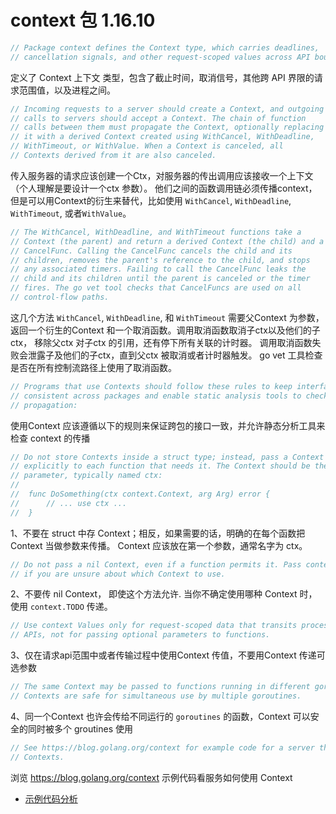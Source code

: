 <!--
 * @Author: 27
 * @LastEditors: 27
 * @Date: 2022-03-21 14:58:44
 * @LastEditTime: 2022-04-01 00:16:07
 * @FilePath: /let-sGo/source_code_read/go-ctx-1.16.10/context-learn.md
 * @description: type some description
-->
# context 包 1.16.10

```go
// Package context defines the Context type, which carries deadlines,
// cancellation signals, and other request-scoped values across API boundaries and between processes.
```
定义了 Context 上下文 类型，包含了截止时间，取消信号，其他跨 API 界限的请求范围值，以及进程之间。

```go
// Incoming requests to a server should create a Context, and outgoing
// calls to servers should accept a Context. The chain of function
// calls between them must propagate the Context, optionally replacing
// it with a derived Context created using WithCancel, WithDeadline,
// WithTimeout, or WithValue. When a Context is canceled, all
// Contexts derived from it are also canceled.
```
传入服务器的请求应该创建一个Ctx，对服务器的传出调用应该接收一个上下文（个人理解是要设计一个ctx 参数）。
他们之间的函数调用链必须传播context，但是可以用Context的衍生来替代，比如使用 `WithCancel`, `WithDeadline`,
`WithTimeout`, 或者`WithValue`。


```go
// The WithCancel, WithDeadline, and WithTimeout functions take a
// Context (the parent) and return a derived Context (the child) and a
// CancelFunc. Calling the CancelFunc cancels the child and its
// children, removes the parent's reference to the child, and stops
// any associated timers. Failing to call the CancelFunc leaks the
// child and its children until the parent is canceled or the timer
// fires. The go vet tool checks that CancelFuncs are used on all
// control-flow paths.
```
这几个方法 `WithCancel`, `WithDeadline`, 和 `WithTimeout` 需要父Context 为参数，
返回一个衍生的Context 和一个取消函数。调用取消函数取消子ctx以及他们的子ctx，
移除父ctx 对子ctx 的引用，还有停下所有关联的计时器。
调用取消函数失败会泄露子及他们的子ctx，直到父ctx 被取消或者计时器触发。
go vet 工具检查是否在所有控制流路径上使用了取消函数。

```go
// Programs that use Contexts should follow these rules to keep interfaces
// consistent across packages and enable static analysis tools to check context
// propagation:
```
使用Context 应该遵循以下的规则来保证跨包的接口一致，并允许静态分析工具来检查 context 的传播

```go
// Do not store Contexts inside a struct type; instead, pass a Context
// explicitly to each function that needs it. The Context should be the first
// parameter, typically named ctx:
//
// 	func DoSomething(ctx context.Context, arg Arg) error {
// 		// ... use ctx ...
// 	}
```
1、不要在 struct 中存 Context；相反，如果需要的话，明确的在每个函数把 Context 当做参数来传播。
Context 应该放在第一个参数，通常名字为 ctx。

```go
// Do not pass a nil Context, even if a function permits it. Pass context.TODO
// if you are unsure about which Context to use.
```
2、不要传 nil Context， 即使这个方法允许. 当你不确定使用哪种 Context 时，使用 `context.TODO`
传递。

```go
// Use context Values only for request-scoped data that transits processes and
// APIs, not for passing optional parameters to functions.
```
3、仅在请求api范围中或者传输过程中使用Context 传值，不要用Context 传递可选参数

```go
// The same Context may be passed to functions running in different goroutines;
// Contexts are safe for simultaneous use by multiple goroutines.
```
4、同一个Context 也许会传给不同运行的 `goroutines` 的函数，Context 可以安全的同时被多个 groutines 使用


```go
// See https://blog.golang.org/context for example code for a server that uses
// Contexts.
```
浏览 https://blog.golang.org/context 示例代码看服务如何使用 Context
- [示例代码分析](https://go.dev/blog/context) 

```go

```


